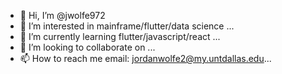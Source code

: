 - 👋 Hi, I’m @jwolfe972
- 👀 I’m interested in mainframe/flutter/data science ...
- 🌱 I’m currently learning flutter/javascript/react ...
- 💞️ I’m looking to collaborate on ...
- 📫 How to reach me email:  jordanwolfe2@my.untdallas.edu...

<!---
jwolfe972/jwolfe972 is a ✨ special ✨ repository because its `README.md` (this file) appears on your GitHub profile.
You can click the Preview link to take a look at your changes.
--->
